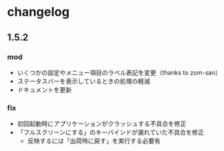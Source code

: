 
changelog
==========================

1.5.2
--------------------------

### mod
- いくつかの設定やメニュー項目のラベル表記を変更（thanks to zom-san）
- ステータスバーを表示しているときの処理の軽減
- ドキュメントを更新


### fix
- 初回起動時にアプリケーションがクラッシュする不具合を修正
- 「フルスクリーンにする」のキーバインドが漏れていた不具合を修正
    - 反映するには「出荷時に戻す」を実行する必要有
